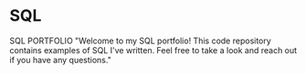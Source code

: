 # SQL
SQL PORTFOLIO
"Welcome to my SQL portfolio! This code repository contains examples of SQL I've written. Feel free to take a look and reach out if you have any questions."
